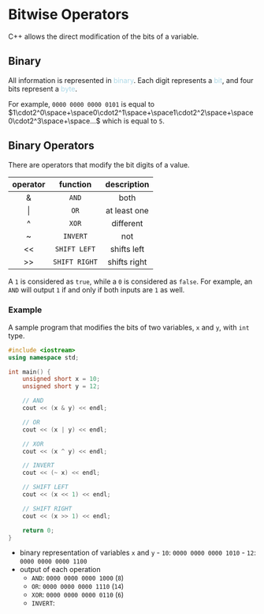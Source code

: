 # Bitwise Operators
C++ allows the direct modification of the bits of a variable.

## Binary
All information is represented in <span style = "color:lightblue">binary</span>. Each digit represents a <span style = "color:lightblue">bit</span>, and four bits represent a <span style = "color:lightblue">byte</span>. 

For example, `0000 0000 0000 0101` is equal to $1\cdot2^0\space+\space0\cdot2^1\space+\space1\cdot2^2\space+\space0\cdot2^3\space+\space...$ which is equal to `5`.

## Binary Operators
There are operators that modify the bit digits of a value.

| **operator** | **function** | **description** |
|:------------:|:------------:|:---------------:|
|     &     |     `AND`      |      both       |
|      \|      |      `OR`      |  at least one   |
|     ^      |     `XOR`      |    different    |
|     ~      |    `INVERT`    |       not       |
|     <<     |  `SHIFT LEFT`  |   shifts left   |
|     >>     | `SHIFT RIGHT`  |  shifts right   |

A `1` is considered as `true`, while a `0` is considered as `false`. For example, an `AND` will output `1` if and only if both inputs are `1` as well.

### Example
A sample program that modifies the bits of two variables, `x` and `y`, with `int` type.

```C++
#include <iostream>
using namespace std;

int main() {
	unsigned short x = 10;
	unsigned short y = 12;

	// AND
	cout << (x & y) << endl;

	// OR
	cout << (x | y) << endl;

	// XOR
	cout << (x ^ y) << endl;

	// INVERT
	cout << (~ x) << endl;

	// SHIFT LEFT
	cout << (x << 1) << endl;

	// SHIFT RIGHT
	cout << (x >> 1) << endl;

	return 0;
}
```
- binary representation of variables `x` and `y`
		- `10`:  `0000 0000 0000 1010`
		- `12`: `0000 0000 0000 1100`
- output of each operation
	- `AND`: `0000 0000 0000 1000` (`8`)
	- `OR`: `0000 0000 0000 1110` (`14`)
	- `XOR`: `0000 0000 0000 0110` (`6`)
	- `INVERT`: 